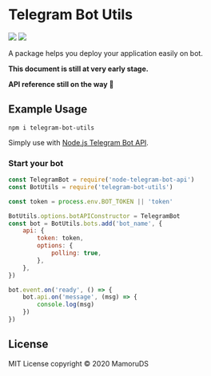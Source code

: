 # Telegram Bot Utils

[![](https://img.shields.io/npm/v/telegram-bot-utils.svg?style=flat-square)](https://www.npmjs.com/package/telegram-bot-utils) [![](https://img.shields.io/npm/v/telegram-bot-utils/beta?style=flat-square)](https://www.npmjs.com/package/telegram-bot-utils)

A package helps you deploy your application easily on bot.

**This document is still at very early stage.**

**API reference still on the way 🚧**

## Example Usage

```shell
npm i telegram-bot-utils
```

Simply use with [Node.js Telegram Bot API](https://github.com/yagop/node-telegram-bot-api).

### Start your bot

```javascript
const TelegramBot = require('node-telegram-bot-api')
const BotUtils = require('telegram-bot-utils')

const token = process.env.BOT_TOKEN || 'token'

BotUtils.options.botAPIConstructor = TelegramBot
const bot = BotUtils.bots.add('bot_name', {
    api: {
        token: token,
        options: {
            polling: true,
        },
    },
})

bot.event.on('ready', () => {
    bot.api.on('message', (msg) => {
        console.log(msg)
    })
})
```

## License

MIT License
copyright © 2020 MamoruDS
